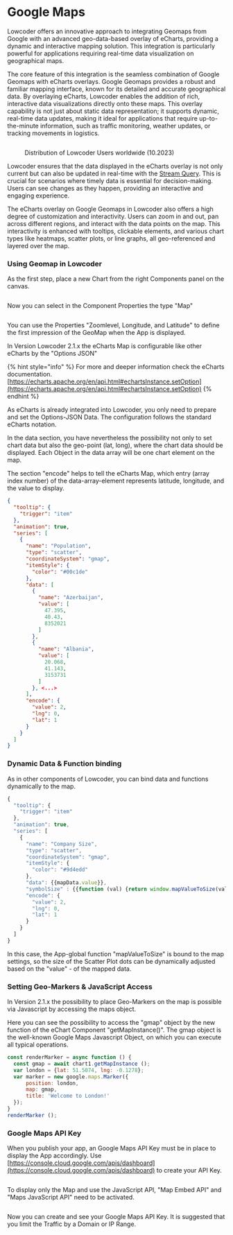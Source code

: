 # Google Maps

Lowcoder offers an innovative approach to integrating Geomaps from Google with an advanced geo-data-based overlay of eCharts, providing a dynamic and interactive mapping solution. This integration is particularly powerful for applications requiring real-time data visualization on geographical maps.

The core feature of this integration is the seamless combination of Google Geomaps with eCharts overlays. Google Geomaps provides a robust and familiar mapping interface, known for its detailed and accurate geographical data. By overlaying eCharts, Lowcoder enables the addition of rich, interactive data visualizations directly onto these maps. This overlay capability is not just about static data representation; it supports dynamic, real-time data updates, making it ideal for applications that require up-to-the-minute information, such as traffic monitoring, weather updates, or tracking movements in logistics.

<figure><img src="../../../.gitbook/assets/Screenshot 2023-10-27 at 22.07.19.png" alt=""><figcaption><p>Distribution of Lowcoder Users worldwide (10.2023)</p></figcaption></figure>

Lowcoder ensures that the data displayed in the eCharts overlay is not only current but can also be updated in real-time with the [Stream Query](../../../connect-your-data/data-sources-in-lowcoder/websocket-datasource.md). This is crucial for scenarios where timely data is essential for decision-making. Users can see changes as they happen, providing an interactive and engaging experience.

The eCharts overlay on Google Geomaps in Lowcoder also offers a high degree of customization and interactivity. Users can zoom in and out, pan across different regions, and interact with the data points on the map. This interactivity is enhanced with tooltips, clickable elements, and various chart types like heatmaps, scatter plots, or line graphs, all geo-referenced and layered over the map.

### Using Geomap in Lowcoder

As the first step, place a new Chart from the right Components panel on the canvas.

<figure><img src="../../../.gitbook/assets/App Editor  GeoMaps use 1.png" alt=""><figcaption></figcaption></figure>

Now you can select in the Component Properties the type "Map"

<figure><img src="../../../.gitbook/assets/App Editor  GeoMaps  Select Map.png" alt=""><figcaption></figcaption></figure>

You can use the Properties "Zoomlevel, Longitude, and Latitude" to define the first impression of the GeoMap when the App is displayed.

In Version Lowcoder 2.1.x the eCharts Map is configurable like other eCharts by the "Options JSON"&#x20;

{% hint style="info" %}
For more and deeper information check the eCharts documentation. [https://echarts.apache.org/en/api.html#echartsInstance.setOption](https://echarts.apache.org/en/api.html#echartsInstance.setOption)
{% endhint %}

As eCharts is already integrated into Lowcoder, you only need to prepare and set the Options-JSON Data. The configuration follows the standard eCharts notation.

In the data section, you have nevertheless the possibility not only to set chart data but also the geo-point (lat, long), where the chart data should be displayed. Each Object in the data array will be one chart element on the map.

The section "encode" helps to tell the eCharts Map, which entry (array index number) of the data-array-element represents latitude, longitude, and the value to display.

```json
{
  "tooltip": {
    "trigger": "item"
  },
  "animation": true,
  "series": [
    {
      "name": "Population",
      "type": "scatter",
      "coordinateSystem": "gmap",
      "itemStyle": {
        "color": "#00c1de"
      },
      "data": [
        {
          "name": "Azerbaijan",
          "value": [
            47.395,
            40.43,
            8352021
          ]
        },
        {
          "name": "Albania",
          "value": [
            20.068,
            41.143,
            3153731
          ]
        }, <...>
      ],
      "encode": {
        "value": 2,
        "lng": 0,
        "lat": 1
      }
    }
  ]
}
```

### Dynamic Data & Function binding

As in other components of Lowcoder, you can bind data and functions dynamically to the map.

```javascript
{
  "tooltip": {
    "trigger": "item"
  },
  "animation": true,
  "series": [
    {
      "name": "Company Size",
      "type": "scatter",
      "coordinateSystem": "gmap",
      "itemStyle": {
        "color": "#9d4edd"
      },
      "data": {{mapData.value}},
      "symbolSize" : {{function (val) {return window.mapValueToSize(val[2])}}},
      "encode": {
        "value": 2,
        "lng": 0,
        "lat": 1
      }
    }
  ]
}
```

In this case, the App-global function "mapValueToSize" is bound to the map settings, so the size of the Scatter Plot dots can be dynamically adjusted based on the "value" - of the mapped data.

### Setting Geo-Markers & JavaScript Access

In Version 2.1.x the possibility to place Geo-Markers on the map is possible via Javascript by accessing the maps object.&#x20;

Here you can see the possibility to access the "gmap" object by the new function of the eChart Component "getMapInstance()". The gmap object is the well-known Google Maps Javascript Object, on which you can execute all typical operations.

```javascript
const renderMarker = async function () {
  const gmap = await chart1.getMapInstance ();
  var london = {lat: 51.5074, lng: -0.1278};
  var marker = new google.maps.Marker({
      position: london,
      map: gmap,
      title: 'Welcome to London!'
  });
}
renderMarker ();
```

### Google Maps API Key

When you publish your app, an Google Maps API Key must be in place to display the App accordingly. Use [https://console.cloud.google.com/apis/dashboard](https://console.cloud.google.com/apis/dashboard) to create your API Key.



<figure><img src="../../../.gitbook/assets/Google Maps APIs 0.png" alt=""><figcaption></figcaption></figure>

To display only the Map and use the JavaScript API, "Map Embed API" and "Maps JavaScript API" need to be activated.

<figure><img src="../../../.gitbook/assets/Google Maps APIs 1.png" alt=""><figcaption></figcaption></figure>

Now you can create and see your Google Maps API Key. It is suggested that you limit the Traffic by a Domain or IP Range.

<figure><img src="../../../.gitbook/assets/Google Maps APIs API Key.png" alt=""><figcaption></figcaption></figure>
